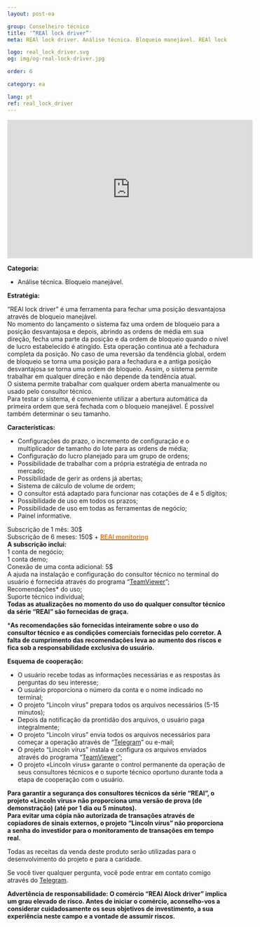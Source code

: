 ```yaml
---
layout: post-ea

group: Сonselheiro técnico
title: '“REAl lock driver”'
meta: REAl lock driver. Análise técnica. Bloqueio manejável. REAl lock driver é uma ferramenta para fechar uma posição desvantajosa através de bloqueio manejável. Todas as receitas da venda deste produto serão utilizadas para o desenvolvimento do projeto e para a caridade.

logo: real_lock_driver.svg
og: img/og-real-lock-driver.jpg

order: 6

category: ea

lang: pt
ref: real_lock_driver
---
```


<div class="video-container mb-3">
  <iframe class="mx-auto d-block" width="560" height="315" src="https://www.youtube.com/embed/G6Dqpv0mCGc?rel=0&amp;controls=2&amp;showinfo=0" frameborder="0" allow="autoplay; encrypted-media" allowfullscreen> </iframe>
</div>


**Categoria:**
  - Análise técnica. Bloqueio manejável.
  
**Estratégia:**

“REAl lock driver” é uma ferramenta para fechar uma posição desvantajosa através de bloqueio manejável.  
No momento do lançamento o sistema faz uma ordem de bloqueio para a posição desvantajosa e depois, abrindo as ordens de média em sua direção, fecha uma parte da posição e da ordem de bloqueio quando o nível de lucro estabelecido é atingido. Esta operação continua até a fechadura completa da posição. No caso de uma reversão da tendência global, ordem de bloqueio se torna uma posição para a fechadura e a antiga posição desvantajosa se torna uma ordem de bloqueio. Assim, o sistema permite trabalhar em qualquer direção e não depende da tendência atual.  
O sistema permite trabalhar com qualquer ordem aberta manualmente ou usado pelo consultor técnico.  
Para testar o sistema, é conveniente utilizar a abertura automática da primeira ordem que será fechada com o bloqueio manejável. É possível também determinar o seu tamanho.  

**Características:**
  - Configurações do prazo, o incremento de configuração e o multiplicador de tamanho do lote para as ordens de média;
  - Configuração do lucro planejado para um grupo de ordens;
  - Possibilidade de trabalhar com a própria estratégia de entrada no mercado;
  - Possibilidade de gerir as ordens já abertas;
  - Sistema de cálculo de volume de ordem;
  - O consultor está adaptado para funcionar nas cotações de 4 e 5 dígitos;
  - Possibilidade de uso em todos os prazos;
  - Possibilidade de uso em todas as ferramentas de negócio;
  - Painel informative.
  
Subscrição de 1 mês: 30$  
  Subscrição de 6 meses: 150$ + **<a href="https://lincolnvirus.com/projects/pt/forex/real_monitoring.html" target="_blank"><span style="color:#f07e20">REAl monitoring</span></a>**  
  **A subscrição inclui:**  
  1 conta de negócio;  
  1 conta demo;  
  Conexão de uma conta adicional: 5$  
  A ajuda na instalação e configuração do consultor técnico no terminal do usuário é fornecida através do programa “<a href="https://www.teamviewer.com/" target="_blank">TeamViewer</a>”;  
  Recomendações* do uso;  
  Suporte técnico individual;  
  **Todas as atualizações no momento do uso do qualquer consultor técnico da série “REAl” são fornecidas de graça.**
  
***As recomendações são fornecidas inteiramente sobre o uso do consultor técnico e as condições comerciais fornecidas pelo corretor. A falta de cumprimento das recomendações leva ao aumento dos riscos e fica sob a responsabilidade exclusiva do usuário.**

**Esquema de cooperação:**  

- O usuário recebe todas as informações necessárias e as respostas às perguntas do seu interesse;  
- O usuário proporciona o número da conta e o nome indicado no terminal;  
- O projeto “Lincoln vírus” prepara todos os arquivos necessários (5-15 minutos);  
- Depois da notificação da prontidão dos arquivos, o usuário paga integralmente;  
- O projeto “Lincoln vírus” envia todos os arquivos necessários para começar a operação através de “<a href="https://t.me/chutkoy" target="_blank">Telegram</a>” ou e-mail;  
- O projeto “Lincoln vírus” instala e configura os arquivos enviados através do programa “<a href="https://www.teamviewer.com/" target="_blank">TeamViewer</a>”;  
- O projeto «Lincoln virus» garante o control permanente da operação de seus consultores técnicos e o suporte técnico oportuno durante toda a etapa de cooperação com o usuário.  

**Para garantir a segurança dos consultores técnicos da série “REAl”, o projeto «Lincoln virus» não proporciona uma versão de prova (de demonstração) (até por 1 dia ou 5 minutos).**  
**Para evitar uma cópia não autorizada de transações através de copiadores de sinais externos, o projeto “Lincoln vírus” não proporciona a senha do investidor para o monitoramento de transações em tempo real.**

Todas as receitas da venda deste produto serão utilizadas para o desenvolvimento do projeto e para a caridade.  

Se você tiver qualquer pergunta, você pode entrar em contato comigo através do <a href="https://t.me/chutkoy" target="_blank">Telegram</a>.

**Advertência de responsabilidade: O comércio “REAl Alock driver” implica um grau elevado de risco. Antes de iniciar o comércio, aconselho-vos a considerar cuidadosamente os seus objetivos de investimento, a sua experiência neste campo e a vontade de assumir riscos.**
